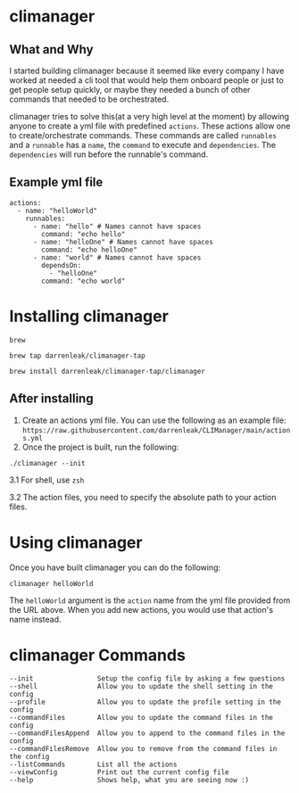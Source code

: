 # climanager

## What and Why
I started building climanager because it seemed like every company I have worked at needed a cli tool that would help them onboard people or just to get people setup quickly, or maybe they needed a bunch of other commands that needed to be orchestrated.

climanager tries to solve this(at a very high level at the moment) by allowing anyone to create a yml file with predefined `actions`. These actions allow one to create/orchestrate commands. These commands are called `runnables` and a `runnable` has a `name`, the `command` to execute and `dependencies`. The `dependencies` will run before the runnable's command. 

## Example yml file

```
actions:
  - name: "helloWorld"
    runnables:
      - name: "hello" # Names cannot have spaces
        command: "echo hello"
      - name: "helloOne" # Names cannot have spaces
        command: "echo helloOne"
      - name: "world" # Names cannot have spaces
        dependsOn:
          - "helloOne"
        command: "echo world"
```

# Installing climanager
`brew`
```
brew tap darrenleak/climanager-tap
```
```
brew install darrenleak/climanager-tap/climanager
```

## After installing
1. Create an actions yml file. You can use the following as an example file: `https://raw.githubusercontent.com/darrenleak/CLIManager/main/actions.yml`
2. Once the project is built, run the following:
```
./climanager --init
```
3.1 For shell, use `zsh`

3.2 The action files, you need to specify the absolute path to your action files.

# Using climanager
Once you have built climanager you can do the following:
```
climanager helloWorld
```

The `helloWorld` argument is the `action` name from the yml file provided from the URL above. When you add new actions, you would use that action's name instead.

# climanager Commands
```
--init                Setup the config file by asking a few questions
--shell               Allow you to update the shell setting in the config
--profile             Allow you to update the profile setting in the config
--commandFiles        Allow you to update the command files in the config
--commandFilesAppend  Allow you to append to the command files in the config
--commandFilesRemove  Allow you to remove from the command files in the config
--listCommands        List all the actions
--viewConfig          Print out the current config file
--help                Shows help, what you are seeing now :)
```